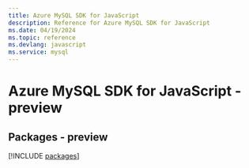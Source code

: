 ```yaml
---
title: Azure MySQL SDK for JavaScript
description: Reference for Azure MySQL SDK for JavaScript
ms.date: 04/19/2024
ms.topic: reference
ms.devlang: javascript
ms.service: mysql
---
```

# Azure MySQL SDK for JavaScript - preview
## Packages - preview
[!INCLUDE [packages](mysql-index.md)]